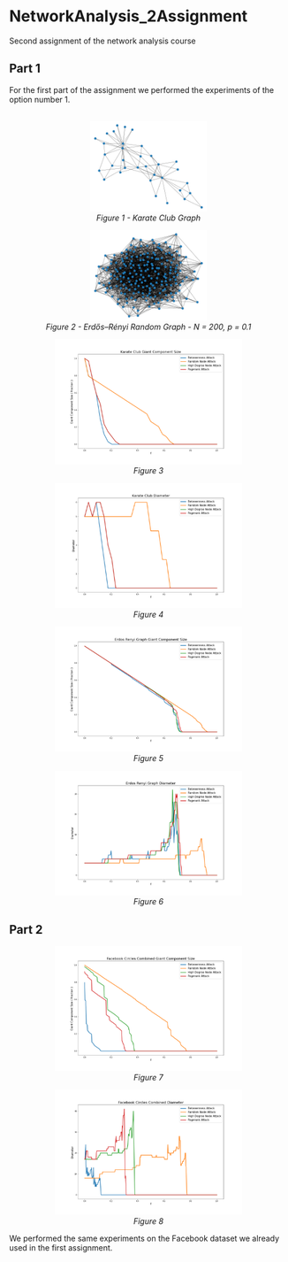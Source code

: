 # NetworkAnalysis_2Assignment

Second assignment of the network analysis course

## Part 1

For the first part of the assignment we performed the experiments of the option number 1.
</br></br>


<figure align=center>
    <img src="./images/graph1.png" width="50%" height="50%">
    <figcaption> <i> Figure 1 - Karate Club Graph </i> </figcaption>
  
</figure>


<center>
<figure>
    <img src="./images/graph2.png" width="50%" height="50%">
    <figcaption> <i> Figure 2 - Erdős–Rényi Random Graph - N = 200, p = 0.1 </i> </figcaption>
</figure>
</center>

<center>
<figure>
    <img src="./images/Karate%20Club_giant_component_size.png" width="80%" height="80%">
    <figcaption> <i> Figure 3</i> </figcaption>
</figure>
</center>

<center>
<figure>
    <img src="./images/Karate%20Club_diameter.png" width="80%" height="80%">
    <figcaption> <i> Figure 4  </i> </figcaption>
</figure>
</center>

<center>
<figure>
    <img src="./images/Erdos%20Renyi%20Graph_giant_component_size.png" width="80%" height="80%">
    <figcaption> <i> Figure 5</i> </figcaption>
</figure>
</center>

<center>
<figure>
    <img src="./images/Erdos%20Renyi%20Graph_diameter.png" width="80%" height="80%">
    <figcaption> <i> Figure 6</i> </figcaption>
</figure>
</center>

## Part 2

<center>
<figure>
    <img src="./images/Facebook%20Circles%20Combined_giant_component_size.png" width="80%" height="80%">
    <figcaption> <i> Figure 7</i> </figcaption>
</figure>
</center>

<center>
<figure>
    <img src="./images/Facebook%20Circles%20Combined_diameter.png" width="80%" height="80%">
    <figcaption> <i> Figure 8</i> </figcaption>
</figure>
</center>


We performed the same experiments on the Facebook dataset we already used in the first assignment.